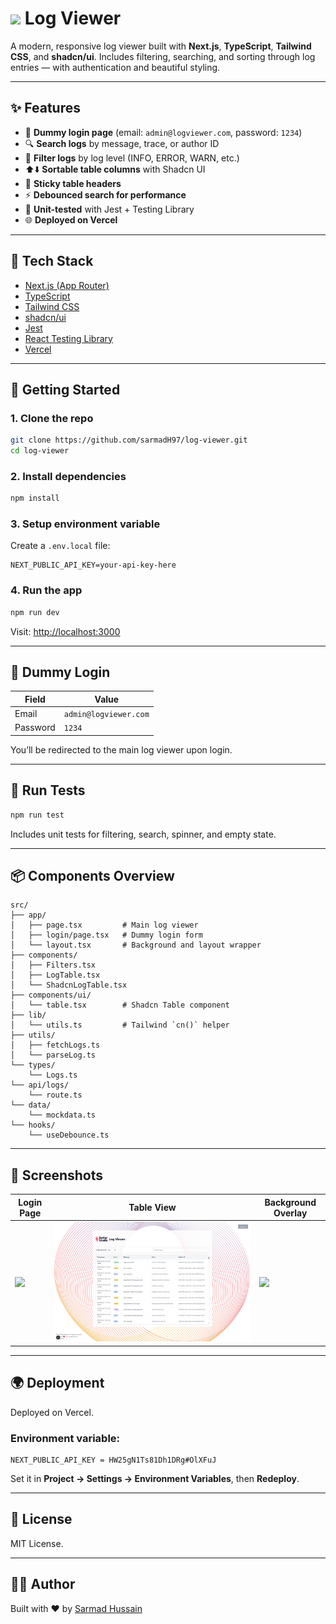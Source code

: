 # ![](./public/betterstudio-logo.png) Log Viewer

A modern, responsive log viewer built with **Next.js**, **TypeScript**, **Tailwind CSS**, and **shadcn/ui**. Includes filtering, searching, and sorting through log entries — with authentication and beautiful styling.

---

## ✨ Features

- 🔐 **Dummy login page** (email: `admin@logviewer.com`, password: `1234`)
- 🔍 **Search logs** by message, trace, or author ID
- 📂 **Filter logs** by log level (INFO, ERROR, WARN, etc.)
- ⬆️⬇️ **Sortable table columns** with Shadcn UI
- 📌 **Sticky table headers**
- ⚡ **Debounced search for performance**
- 🧪 **Unit-tested** with Jest + Testing Library
- 🌐 **Deployed on Vercel**

---

## 🧱 Tech Stack

- [Next.js (App Router)](https://nextjs.org/)
- [TypeScript](https://www.typescriptlang.org/)
- [Tailwind CSS](https://tailwindcss.com/)
- [shadcn/ui](https://ui.shadcn.com/)
- [Jest](https://jestjs.io/)
- [React Testing Library](https://testing-library.com/)
- [Vercel](https://vercel.com)

---

## 🚀 Getting Started

### 1. Clone the repo

```bash
git clone https://github.com/sarmadH97/log-viewer.git
cd log-viewer
```

### 2. Install dependencies

```bash
npm install
```

### 3. Setup environment variable

Create a `.env.local` file:

```env
NEXT_PUBLIC_API_KEY=your-api-key-here
```

### 4. Run the app

```bash
npm run dev
```

Visit: [http://localhost:3000](http://localhost:3000)

---

## 🔐 Dummy Login

| Field    | Value                    |
|----------|--------------------------|
| Email    | `admin@logviewer.com`    |
| Password | `1234`                   |

You’ll be redirected to the main log viewer upon login.

---

## 🧪 Run Tests

```bash
npm run test
```

Includes unit tests for filtering, search, spinner, and empty state.

---

## 📦 Components Overview

```
src/
├── app/
│   ├── page.tsx         # Main log viewer
│   ├── login/page.tsx   # Dummy login form
│   └── layout.tsx       # Background and layout wrapper
├── components/
│   ├── Filters.tsx
│   ├── LogTable.tsx
│   └── ShadcnLogTable.tsx
├── components/ui/
│   └── table.tsx        # Shadcn Table component
├── lib/
│   └── utils.ts         # Tailwind `cn()` helper
├── utils/
│   ├── fetchLogs.ts
│   └── parseLog.ts
└── types/
    └── Logs.ts
└── api/logs/
    └── route.ts
└── data/
    └── mockdata.ts
└── hooks/
    └── useDebounce.ts
```

---

## 📸 Screenshots

| Login Page         | Table View        | Background Overlay |
|--------------------|-------------------|--------------------|
| ![](./public/screenshot-login.png) | ![](./public/screenshot-fullpage.png) | ![](./public/betterstudio-bg.png) |

---

## 🌍 Deployment

Deployed on Vercel.

### Environment variable:

```
NEXT_PUBLIC_API_KEY = HW25gN1Ts81Dh1DRg#OlXFuJ
```

Set it in **Project → Settings → Environment Variables**, then **Redeploy**.

---

## 📄 License

MIT License.

---

## 👨‍💻 Author

Built with ❤️ by [Sarmad Hussain](https://github.com/sarmadH97)